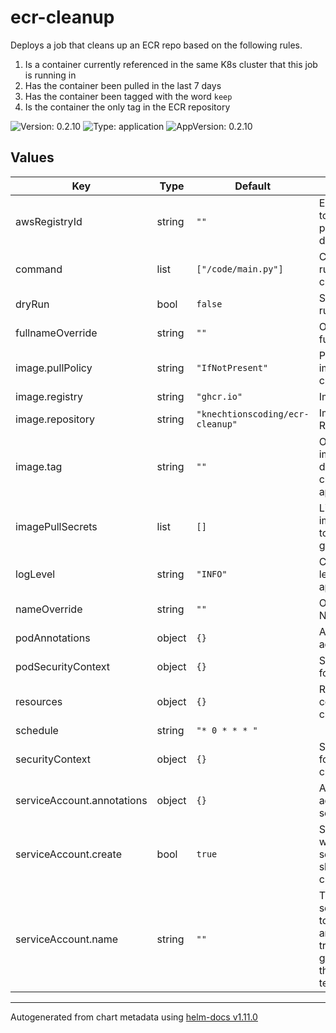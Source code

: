 # ecr-cleanup

Deploys a job that cleans up an ECR repo based on the following rules.
1. Is a container currently referenced in the same K8s cluster that this job is running in
2. Has the container been pulled in the last 7 days
3. Has the container been tagged with the word `keep`
4. Is the container the only tag in the ECR repository

![Version: 0.2.10](https://img.shields.io/badge/Version-0.2.10-informational?style=flat-square) ![Type: application](https://img.shields.io/badge/Type-application-informational?style=flat-square) ![AppVersion: 0.2.10](https://img.shields.io/badge/AppVersion-0.2.10-informational?style=flat-square)

## Values

| Key | Type | Default | Description |
|-----|------|---------|-------------|
| awsRegistryId | string | `""` | ECR Registry ID to override picking the default |
| command | list | `["/code/main.py"]` | Command being run by the cronjob |
| dryRun | bool | `false` | Should the tool run in dryrun |
| fullnameOverride | string | `""` | Override fullname |
| image.pullPolicy | string | `"IfNotPresent"` | Pull Policy for images in cronjob |
| image.registry | string | `"ghcr.io"` | Image Registry |
| image.repository | string | `"knechtionscoding/ecr-cleanup"` | Image Repository |
| image.tag | string | `""` | Overrides the image tag whose default is the chart appVersion. |
| imagePullSecrets | list | `[]` | List of imagePullSecrets to use when getting images |
| logLevel | string | `"INFO"` | Configure Log level of application |
| nameOverride | string | `""` | Overriding the Name |
| podAnnotations | object | `{}` | Annotations to add to the pod |
| podSecurityContext | object | `{}` | Security Context for Pod |
| resources | object | `{}` | Resources for container in cronjob |
| schedule | string | `"* 0 * * * "` |  |
| securityContext | object | `{}` | Security Context for container in cronjob |
| serviceAccount.annotations | object | `{}` | Annotations to add to the service account |
| serviceAccount.create | bool | `true` | Specifies whether a service account should be created |
| serviceAccount.name | string | `""` | The name of the service account to use. If not set and create is true, a name is generated using the fullname template |

----------------------------------------------
Autogenerated from chart metadata using [helm-docs v1.11.0](https://github.com/norwoodj/helm-docs/releases/v1.11.0)
